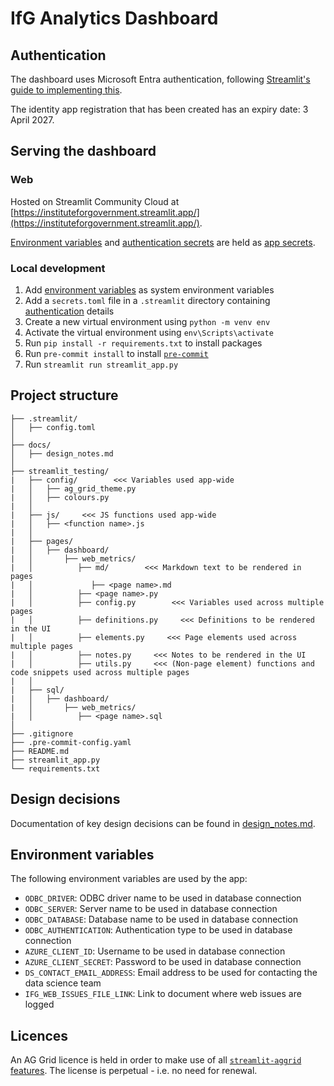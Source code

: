 # IfG Analytics Dashboard
## Authentication
The dashboard uses Microsoft Entra authentication, following [Streamlit's guide to implementing this](https://docs.streamlit.io/develop/tutorials/authentication/microsoft).

The identity app registration that has been created has an expiry date: 3 April 2027.

## Serving the dashboard
### Web
Hosted on Streamlit Community Cloud at [https://instituteforgovernment.streamlit.app/](https://instituteforgovernment.streamlit.app/).

[Environment variables](#environment-variables) and [authentication secrets](#authentication) are held as [app secrets](https://docs.streamlit.io/develop/concepts/connections/secrets-management).

### Local development
1. Add [environment variables](#environment-variables) as system environment variables
1. Add a `secrets.toml` file in a `.streamlit` directory containing [authentication](#authentication) details
1. Create a new virtual environment using `python -m venv env`
1. Activate the virtual environment using `env\Scripts\activate`
1. Run `pip install -r requirements.txt` to install packages
1. Run `pre-commit install` to install [`pre-commit`](https://pre-commit.com/)
1. Run `streamlit run streamlit_app.py`

## Project structure
```
├── .streamlit/
│   ├── config.toml
│
├── docs/
│   ├── design_notes.md
│
├── streamlit_testing/
|   ├── config/        <<< Variables used app-wide
|   │   ├── ag_grid_theme.py
|   │   ├── colours.py
|   │
|   ├── js/     <<< JS functions used app-wide
|   │   ├── <function name>.js
|   │
|   ├── pages/
|   │   ├── dashboard/
|   │       ├── web_metrics/
|   │          ├── md/        <<< Markdown text to be rendered in pages
|   │             ├── <page name>.md
|   │          ├── <page name>.py
|   │          ├── config.py        <<< Variables used across multiple pages
|   │          ├── definitions.py     <<< Definitions to be rendered in the UI
|   │          ├── elements.py     <<< Page elements used across multiple pages
|   │          ├── notes.py     <<< Notes to be rendered in the UI
|   │          ├── utils.py     <<< (Non-page element) functions and code snippets used across multiple pages
|   │
|   ├── sql/
|   │   ├── dashboard/
|   │       ├── web_metrics/
|   │          ├── <page name>.sql
│
├── .gitignore
├── .pre-commit-config.yaml
├── README.md
├── streamlit_app.py
└── requirements.txt
```

## Design decisions
Documentation of key design decisions can be found in [design_notes.md](/docs/design_notes.md).

## Environment variables
The following environment variables are used by the app:
- `ODBC_DRIVER`: ODBC driver name to be used in database connection
- `ODBC_SERVER`: Server name to be used in database connection
- `ODBC_DATABASE`: Database name to be used in database connection
- `ODBC_AUTHENTICATION`: Authentication type to be used in database connection
- `AZURE_CLIENT_ID`: Username to be used in database connection
- `AZURE_CLIENT_SECRET`: Password to be used in database connection
- `DS_CONTACT_EMAIL_ADDRESS`: Email address to be used for contacting the data science team
- `IFG_WEB_ISSUES_FILE_LINK`: Link to document where web issues are logged

## Licences
An AG Grid licence is held in order to make use of all [`streamlit-aggrid` features](https://github.com/PablocFonseca/streamlit-aggrid). The license is perpetual - i.e. no need for renewal.
